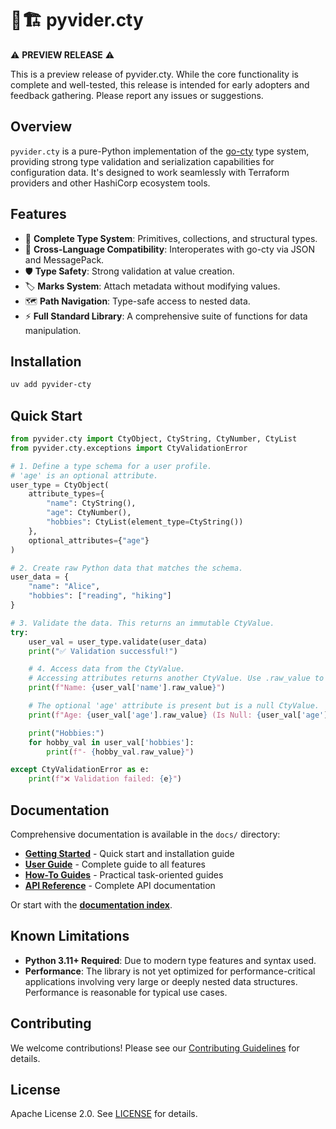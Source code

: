 # 🐍🏗️ pyvider.cty

⚠️ **PREVIEW RELEASE** ⚠️

This is a preview release of pyvider.cty. While the core functionality is complete and well-tested, this release is intended for early adopters and feedback gathering. Please report any issues or suggestions.

## Overview

`pyvider.cty` is a pure-Python implementation of the [go-cty](https://github.com/zclconf/go-cty) type system, providing strong type validation and serialization capabilities for configuration data. It's designed to work seamlessly with Terraform providers and other HashiCorp ecosystem tools.

## Features

- 🎯 **Complete Type System**: Primitives, collections, and structural types.
- 🔄 **Cross-Language Compatibility**: Interoperates with go-cty via JSON and MessagePack.
- 🛡️ **Type Safety**: Strong validation at value creation.
- 🏷️ **Marks System**: Attach metadata without modifying values.
- 🗺️ **Path Navigation**: Type-safe access to nested data.
- ⚡ **Full Standard Library**: A comprehensive suite of functions for data manipulation.

## Installation

```bash
uv add pyvider-cty
```

## Quick Start

```python
from pyvider.cty import CtyObject, CtyString, CtyNumber, CtyList
from pyvider.cty.exceptions import CtyValidationError

# 1. Define a type schema for a user profile.
# 'age' is an optional attribute.
user_type = CtyObject(
    attribute_types={
        "name": CtyString(),
        "age": CtyNumber(),
        "hobbies": CtyList(element_type=CtyString())
    },
    optional_attributes={"age"}
)

# 2. Create raw Python data that matches the schema.
user_data = {
    "name": "Alice",
    "hobbies": ["reading", "hiking"]
}

# 3. Validate the data. This returns an immutable CtyValue.
try:
    user_val = user_type.validate(user_data)
    print("✅ Validation successful!")

    # 4. Access data from the CtyValue.
    # Accessing attributes returns another CtyValue. Use .raw_value to get the Python type.
    print(f"Name: {user_val['name'].raw_value}")

    # The optional 'age' attribute is present but is a null CtyValue.
    print(f"Age: {user_val['age'].raw_value} (Is Null: {user_val['age'].is_null})")

    print("Hobbies:")
    for hobby_val in user_val['hobbies']:
        print(f"- {hobby_val.raw_value}")

except CtyValidationError as e:
    print(f"❌ Validation failed: {e}")
```

## Documentation

Comprehensive documentation is available in the `docs/` directory:

- **[Getting Started](docs/getting-started/index.md)** - Quick start and installation guide
- **[User Guide](docs/user-guide/index.md)** - Complete guide to all features
- **[How-To Guides](docs/how-to/index.md)** - Practical task-oriented guides
- **[API Reference](docs/api/index.md)** - Complete API documentation

Or start with the **[documentation index](docs/index.md)**.

## Known Limitations

- **Python 3.11+ Required**: Due to modern type features and syntax used.
- **Performance**: The library is not yet optimized for performance-critical applications involving very large or deeply nested data structures. Performance is reasonable for typical use cases.

## Contributing

We welcome contributions! Please see our [Contributing Guidelines](CONTRIBUTING.md) for details.

## License

Apache License 2.0. See [LICENSE](LICENSE) for details.
